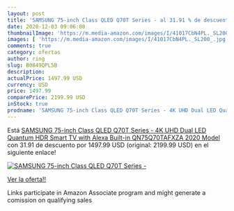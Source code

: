 ```yaml
---
layout: post
title: 'SAMSUNG 75-inch Class QLED Q70T Series - al 31.91 % de descuento'
date: 2020-12-03 09:06:08
thumbnailImage: 'https://m.media-amazon.com/images/I/41017CbN4PL._SL200_.jpg'
images: [ 'https://m.media-amazon.com/images/I/41017CbN4PL._SL200_.jpg' ]
comments: true
category: ofertas
author: ring
slug: B0849QPL5B
description:
actualPrice: 1497.99 USD
currency: USD
price: 1497.99
comparePrice: 2199.99 USD
inStock: true
prodname: 'SAMSUNG 75-inch Class QLED Q70T Series - 4K UHD Dual LED Quantum HDR Smart TV with Alexa Built-in  QN75Q70TAFXZA  2020 Model '
---
```


Está [SAMSUNG 75-inch Class QLED Q70T Series - 4K UHD Dual LED Quantum HDR Smart TV with Alexa Built-in  QN75Q70TAFXZA  2020 Model ](https://www.amazon.com/dp/B0849QPL5B/?tag=tolees-20) con 31.91 de descuento por 1497.99 USD (original: 2199.99 USD) en el siguiente enlace!

[![SAMSUNG 75-inch Class QLED Q70T Series -](https://m.media-amazon.com/images/I/41017CbN4PL._SL200_.jpg)](https://www.amazon.com/dp/B0849QPL5B/?tag=tolees-20)

[Ver la oferta!!](https://www.amazon.com/dp/B0849QPL5B/?tag=tolees-20)

Links participate in Amazon Associate program and might generate a comission on qualifying sales


